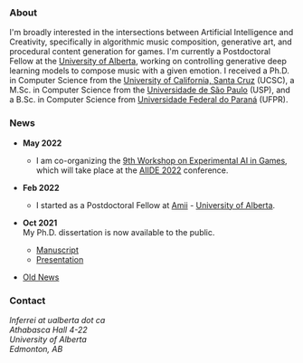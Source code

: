 
### About
I'm broadly interested in the intersections between Artificial Intelligence and Creativity, specifically in
algorithmic music composition, generative art, and procedural content generation for games. I'm currently a Postdoctoral Fellow at the [University of Alberta](https://www.ualberta.ca/index.html), working on controlling generative deep learning models to compose music with a given emotion. I received a Ph.D. in Computer Science from the [University of California, Santa Cruz](http://www.ucsc.edu) (UCSC), a M.Sc. in Computer Science from the [Universidade de São Paulo](https://www.usp.br) (USP), and a B.Sc. in Computer Science from [Universidade Federal do Paraná](https://www.ufpr.br) (UFPR).

### News
- **May 2022**
    - I am co-organizing the [9th Workshop on Experimental AI in Games](http://www.exag.org/), which will take place at the [AIIDE 2022](https://sites.google.com/view/aiide-2022/) conference.
- **Feb 2022**
    - I started as a Postdoctoral Fellow at [Amii](https://www.amii.ca/) - [University of Alberta](https://www.ualberta.ca/index.html).
- **Oct 2021**  
My Ph.D. dissertation is now available to the public.  
    - [Manuscript](https://escholarship.org/uc/item/437430f4)
    - [Presentation](https://www.youtube.com/watch?v=tlAizfule5I&feature=youtu.be)

- [Old News](news.html)

### Contact
*lnferrei at ualberta dot ca*  
*Athabasca Hall 4-22*  
*University of Alberta*  
*Edmonton, AB*
